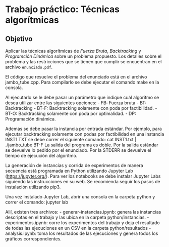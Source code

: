 # Trabajo práctico: Técnicas algorítmicas
## Objetivo
Aplicar las técnicas algorítmicas de *Fuerza Bruta*, *Backtracking* y *Programción Dinámica* sobre un problema propuesto. Los detalles sobre el problema y las restricciones que se tienen que cumplir se encuentran en el archivo `enunciado.pdf`. 

El código que resuelve el problema del enunciado está en el archivo jambo_tube.cpp.
Para compilarlo se debe ejecutar el comando 
	make
en la consola.

Al ejecutarlo se le debe pasar un parámetro que indique cuál algoritmo se desea utilizar entre las siguientes opciones:
 	- FB: Fuerza bruta
 	- BT: Backtracking
 	- BT-F: Backtracking solamente con poda por factibilidad.
 	- BT-O: Backtracking solamente con poda por optimalidad.
	- DP: Programación dinámica.

Además se debe pasar la instancia por entrada estándar. Por ejemplo, para ejecutar backtracking solamente con podas por factibilidad en una instancia INST1.TXT se debe correr el siguiente comando:
	cat INST1.txt | ./jambo_tube BT-F
La salida del programa es doble. Por la salida estándar se devuelve lo pedido por el enunciado. Por la STDERR se devuelve el tiempo de ejecución del algoritmo.

La generación de instancias y corrida de experimentos de manera secuencia está programada en Python utilizando Jupyter Lab (https://jupyter.org/). Para ver los notebooks se debe instalar Jupyter Labs siguiendo las instrucciones en su web. Se recomienda seguir los pasos de instalación utilizando pip3.

Una vez instalado Jupyter Lab, abrir una consola en la carpeta python y correr el comando:
	jupyter lab

Allí, existen tres archivos:
	- generar-instancias.ipynb: genera las instancias descriptas en el trabajo y las ubica en la carpeta python/instancias.
	- experimentos.ipynb: corre los experimentos del trabajo y deja el resultado de todas las ejecuciones en un CSV en la carpeta python/resultados
	- analysis.ipynb: toma los resultados de las ejecuciones y genera todos los gráficos correspondientes.
